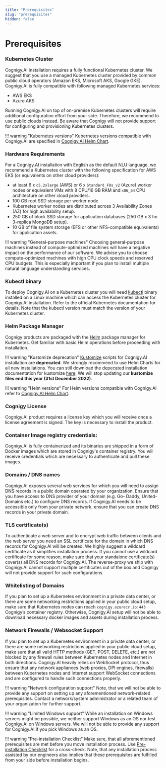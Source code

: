 ```yaml
---
title: "Prerequisites"
slug: "prerequisites"
hidden: false
---
```

# Prerequisites

### Kubernetes Cluster
Cognigy.AI installation requires a fully functional Kubernetes cluster. We suggest that you use a managed Kubernetes cluster provided by common public cloud operators (Amazon EKS, Microsoft AKS, Google GKE). Cognigy.AI is fully compatible with following managed Kubernetes services:

- AWS EKS
- Azure AKS

Running Cognigy.AI on top of on-premise Kubernetes clusters will require additional configuration effort from your side. Therefore, we recommend to use public clouds instead. Be aware that Cognigy will not provide support for configuring and provisioning Kubernetes clusters.

!!! warning "Kubernetes versions"
    Kubernetes versions compatible with Cognigy.AI are specified in [Cognigy.AI Helm Chart](https://github.com/Cognigy/cognigy-ai-helm-chart).

### Hardware Requirements
For a Cognigy.AI installation with English as the default NLU language, we recommend a Kubernetes cluster with the following specification for AWS EKS (or equivalents on other cloud providers):

- at least 6 x `c5.2xlarge` (AWS)  or 6 x `Standard_F8s_v2` (Azure) worker nodes or equivalent VMs with 8 CPU/16 GB RAM and `x86_64` CPU architecture on other cloud providers.
- 100 GB root SSD storage per worker node.
- Kubernetes worker nodes are distributed across 3 Availability Zones (AZ) for high availability setup.
- 250 GB of block SSD storage for application databases (250 GB x 3 for 3-replica MongoDB setup).
- 10 GB of file system storage (EFS or other NFS-compatible equivalents) for application assets.

!!! warning "General-purpose machines"
    Choosing general-purpose machines instead of compute-optimized machines will have a negative impact on the performance of our software. We advise you to choose compute-optimized machines with high CPU clock speeds and reserved CPU budgets. This is especially important if you plan to install multiple natural language understanding services.


### Kubectl binary 
To deploy Cognigy.AI on a Kubernetes cluster you will need [kubectl](https://kubernetes.io/docs/reference/kubectl/) binary installed on a Linux machine which can access the Kubernetes cluster for Cognigy.AI installation. Refer to the official Kubernetes documentation for details. Note that the kubectl version must match the version of your Kubernetes cluster.

### Helm Package Manager
Cognigy products are packaged with the [Helm](https://helm.sh/) package manager for Kubernetes. Get familiar with basic Helm operations before proceeding with installation.

!!! warning "Kustomize deprecation"
    [Kustomize](https://kustomize.io/) scripts for Cognigy.AI installation are **deprecated**. We strongly recommend to use Helm Charts for all new installations. You can still download the depecated installation documentation for kustomize [here](https://docs.cognigy.com/downloads/cognigy-4-x.zip). We will stop updating our **kustomize files end this year (31st December 2022)**.

!!! warning "Helm versions"
    For Helm versions compatible with Cognigy.AI refer to [Cognigy.AI Helm Chart](https://github.com/Cognigy/cognigy-ai-helm-chart).


### Cognigy License
Cognigy.AI product requires a license key which you will receive once a license agreement is signed. The key is necessary to install the product.

### Container Image registry credentials:
Cognigy.AI is fully containerized and its binaries are shipped in a form of Docker images which are stored in Cognigy's container registry. You will receive credentials which are necessary to authenticate and pull these images.

### Domains / DNS names
Cognigy.AI exposes several web services for which you will need to assign DNS records in a public domain operated by your organization. Ensure that you have access to DNS provider of your domain (e.g. Go- Daddy, United-Domains etc.) to configure DNS records. If Cognigy.AI needs to be accessible only from your private network, ensure that you can create DNS records in your private domain.

### TLS certificate(s)
To authenticate a web server and to encrypt web traffic between clients and the web server you need an SSL certificate for the domain in which DNS records for Cognigy.AI will be created. We highly suggest a wildcard certificate as it simplifies installation process. If you cannot use a wildcard certificate for some reason, make sure that your standalone certificate(s) cover(s) all DNS records for Cognigy.AI. The reverse-proxy we ship with Cognigy.AI cannot support multiple certificates out of the box and Cognigy will not provide support for such configurations.

### Whitelisting of Domains
If you plan to set up a Kubernetes environment in a private data center, or there are some networking restrictions applied in your public cloud setup, make sure that Kubernetes nodes can reach `cognigy.azurecr.io:443` Cognigy’s container registry. Otherwise, Cognigy.AI setup will not be able to download necessary docker images and assets during installation process.

### Network Firewalls / Websocket Support
If you plan to set up a Kubernetes environment in a private data center, or there are some networking restrictions applied in your public cloud setup, make sure that all valid HTTP methods (GET, POST, DELETE, etc.) are not blocked by any firewall rules between Kubernetes nodes and Internet in both directions. Cognigy.AI heavily relies on WebSocket protocol, thus ensure that any network appliances (web proxies, DPI engines, firewalls) between Kubernetes nodes and Internet support WebSocket connections and are configured to handle such connections properly.

!!! warning  "Network configuration support"
    Note, that we will not be able to provide any support on setting up any aforementioned network-related prerequisites. Contact a network/system administrator or a related team of your organization for further support.

!!! warning "Limited Windows support"
    While an installation on Windows servers might be possible, we neither support Windows as an OS nor test Cognigy.AI on Windows servers. We will not be able to provide any support for Cognigy.AI if you pick Windows as an OS.

!!! warning "Pre-installation Checklist"
    Make sure, that all aforementioned prerequisites are met before you move installation process. Use [Pre-installation Checklist](pre-installation-checklist.md) for a cross-check. Note, that any installation process assisted by our engineers also implies that these prerequisites are fulfilled from your side before installation begins.